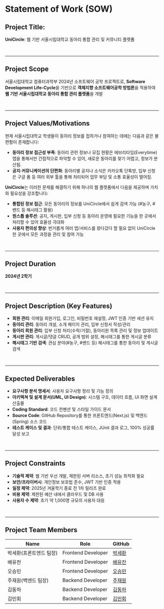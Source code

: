 # Statement of Work (SOW)

## Project Title:  
**UniCircle**: 웹 기반 서울시립대학교 동아리 통합 관리 및 커뮤니티 플랫폼

<br>

---

## Project Scope  
서울시립대학교 컴퓨터과학부 2024년 소프트웨어 공학 프로젝트로, **Software Development Life-Cycle**을 기반으로 **객체지향 소프트웨어공학 방법론**을 적용하여 **웹 기반 서울시립대학교 동아리 통합 관리 플랫폼**을 개발

<br>

---

## Project Values/Motivations  
현재 서울시립대학교 학생들이 동아리 정보를 접하거나 참여하는 데에는 다음과 같은 불편함이 존재합니다:

- **동아리 정보 접근성 부족**: 동아리 관련 정보나 모집 현황은 에브리타임(Everytime) 앱을 통해서만 간접적으로 파악할 수 있어, 새로운 동아리를 찾기 어렵고, 정보가 분산됨.  
- **공지·커뮤니케이션의 단편화**: 동아리별 공지나 소식은 카카오톡 단톡방, 입부 신청은 구글 폼 등 여러 외부 툴을 통해 처리되어 업무 부담 및 소통 효율성이 떨어짐.  

**UniCircle**는 이러한 문제를 해결하기 위해 하나의 웹 플랫폼에서 다음을 제공하며 가치와 필요성을 강조합니다:

- **통합된 정보 접근**: 모든 동아리의 정보를 UniCircle에서 쉽게 검색 가능 (#농구, #밴드 등 해시태그 활용)  
- **원스톱 솔루션**: 공지, 게시판, 입부 신청 등 동아리 운영에 필요한 기능을 한 곳에서 처리할 수 있어 효율성 극대화  
- **사용자 편의성 향상**: 번거롭게 여러 앱/서비스를 왔다갔다 할 필요 없이 UniCircle 한 곳에서 모든 과정을 관리 및 참여 가능

<br>

---

## Project Duration  
**2024년 2학기**

<br>

---

## Project Description (Key Features)  
- **회원 관리**: 이메일 회원가입, 로그인, 비밀번호 재설정, JWT 인증 기반 세션 유지  
- **동아리 관리**: 동아리 개설, 소개 페이지 관리, 입부 신청서 작성/관리  
- **동아리 회원 관리**: 입부 신청 처리(수락/거절), 동아리원 목록 관리 및 정보 업데이트  
- **게시판 관리**: 게시글/댓글 CRUD, 공개 범위 설정, 해시태그를 통한 게시글 분류  
- **해시태그 기반 검색**: 관심 분야(#농구, #밴드 등) 해시태그를 통한 동아리 및 게시글 검색

<br>

---

## Expected Deliverables  
- **요구사항 분석 명세서**: 사용자 요구사항 정리 및 기능 정의  
- **아키텍쳐 및 설계 문서(UML, UI Design)**: 시스템 구조, 데이터 흐름, UI 화면 설계 산출물  
- **Coding Standard**: 코드 컨벤션 및 스타일 가이드 문서  
- **Source Code**: GitHub Repository를 통한 프론트엔드(Next.js) 및 백엔드(Spring) 소스 코드  
- **테스트 케이스 및 결과**: 단위/통합 테스트 케이스, JUnit 결과 로그, 100% 성공률 달성 보고

<br>

---

## Project Constraints  
- **기술적 제약**: 웹 기반 우선 개발, 제한된 서버 리소스, 초기 성능 최적화 필요  
- **보안/프라이버시**: 개인정보 보호법 준수, JWT 기반 인증 적용  
- **일정 제약**: 2025년 겨울학기 종료 전 1차 릴리즈 완료  
- **비용 제약**: 제한된 예산 내에서 클라우드 및 DB 사용  
- **사용자 수 제약**: 초기 약 1,000명 규모의 사용자 대응

<br>

---

## Project Team Members

| Name           | Role                | GitHub                                                |
|----------------|---------------------|-------------------------------------------------------|
| 박세환(프론트엔드 팀장) | Frontend Developer  | [박세환](https://github.com/sehwan505)                |
| 배유찬         | Frontend Developer  | [배유찬](https://github.com/baeyc0510)                |
| 오승민         | Frontend Developer  | [오승민](https://github.com/seongminoh-dev)           |
| 주재원(백엔드 팀장)  | Backend Developer   | [주재원](https://github.com/jaewon-ju)                |
| 김동하         | Backend Developer   | [김동하](https://github.com/H4N9ER)                   |
| 김민회         | Backend Developer   | [김민회](https://github.com/LNemo)                    |

